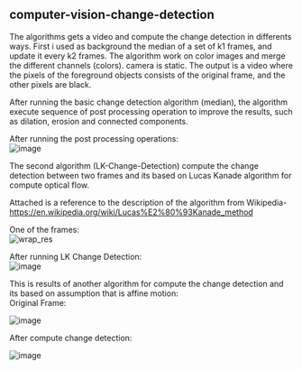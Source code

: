 ## **computer-vision-change-detection**

The algorithms gets a video and compute the change detection in differents ways. 
First i used as background the median of a set of k1 frames, and update it every k2 frames. 
The algorithm work on color images and merge the different channels (colors). 
camera is static. 
The output is a video where the pixels of the foreground objects consists of the original frame, and the other pixels are black.

After running the basic change detection algorithm (median), the algorithm execute sequence of post processing operation to improve the results, such as dilation, erosion
and connected components.

After running the post processing operations:</br>
![image](https://user-images.githubusercontent.com/48287470/105815686-fe020380-5fbb-11eb-8eca-0fe4778009c4.png)

The second algorithm (LK-Change-Detection) compute the change detection between two frames and its based on Lucas Kanade algorithm for compute optical flow.

Attached is a reference to the description of the algorithm from Wikipedia- 
https://en.wikipedia.org/wiki/Lucas%E2%80%93Kanade_method

One of the frames:</br>
![wrap_res](https://user-images.githubusercontent.com/48287470/105816363-dfe8d300-5fbc-11eb-852c-d9230c922a3c.jpg)


After running LK Change Detection: 
</br>
![image](https://user-images.githubusercontent.com/48287470/105815744-107c3d00-5fbc-11eb-828d-b5fbeabc279f.png)


This is results of another algorithm for compute the change detection and its based on assumption that is affine motion: </br>
Original Frame:</br>

![image](https://user-images.githubusercontent.com/48287470/105815813-2689fd80-5fbc-11eb-9a48-212f03c3db11.png)

After compute change detection:</br>

![image](https://user-images.githubusercontent.com/48287470/105815767-183be180-5fbc-11eb-968f-230a44221f6b.png)
